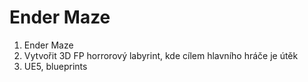 # Ender Maze
1. Ender Maze
2. Vytvořit 3D FP horrorový labyrint, kde cílem hlavního hráče je útěk
3. UE5, blueprints
